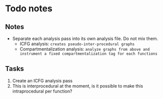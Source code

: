 # Todo notes

## Notes
- Separate each analysis pass into its own analysis file. Do not mix them.
  - ICFG analysis: `creates pseudo-inter-procedural graphs`
  - Compartmentalization analysis: `analyze graphs from above and instrument a fixed compartmentalization tag for each functions`

## Tasks
1. Create an ICFG analysis pass
2. This is interprocedural at the moment, is it possible to make this intraprocedural per function?